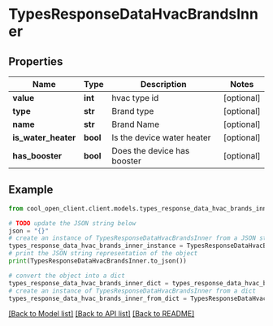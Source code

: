 # TypesResponseDataHvacBrandsInner


## Properties

Name | Type | Description | Notes
------------ | ------------- | ------------- | -------------
**value** | **int** | hvac type id | [optional] 
**type** | **str** | Brand type | [optional] 
**name** | **str** | Brand Name | [optional] 
**is_water_heater** | **bool** | Is the device water heater | [optional] 
**has_booster** | **bool** | Does the device has booster | [optional] 

## Example

```python
from cool_open_client.client.models.types_response_data_hvac_brands_inner import TypesResponseDataHvacBrandsInner

# TODO update the JSON string below
json = "{}"
# create an instance of TypesResponseDataHvacBrandsInner from a JSON string
types_response_data_hvac_brands_inner_instance = TypesResponseDataHvacBrandsInner.from_json(json)
# print the JSON string representation of the object
print(TypesResponseDataHvacBrandsInner.to_json())

# convert the object into a dict
types_response_data_hvac_brands_inner_dict = types_response_data_hvac_brands_inner_instance.to_dict()
# create an instance of TypesResponseDataHvacBrandsInner from a dict
types_response_data_hvac_brands_inner_from_dict = TypesResponseDataHvacBrandsInner.from_dict(types_response_data_hvac_brands_inner_dict)
```
[[Back to Model list]](../README.md#documentation-for-models) [[Back to API list]](../README.md#documentation-for-api-endpoints) [[Back to README]](../README.md)



